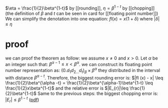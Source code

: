 $\eta = \frac{1}{2}\beta^{1-t}$ by [[rounding]], 
$\eta = \beta^{1-t}$ by [[chopping]]
(the definition of $\beta$ and $t$ can be seen in card for [[floating point number]])
We can simplify the denotation into one equation: 
$fl (x) = x(1+\delta)$ where $|\delta|\leq \eta$ 
# proof 
we can proof the theorem as follow: 
we assume $x \neq 0$ and $x>0$. Let $\alpha$ be an integer such that: 
$\beta^{\alpha -1} \leq x < \beta^{\alpha}$. 
we can construct its floating point number representation as: 
$(0. d_1d_{2\ldots}d_t)_{\beta} \times \beta^{\alpha}$ 
they distributed in the interval with distance $\beta^{\alpha -t}$. 
Therefore, the biggest rounding error is: 
$|fl (x) - x| \leq \frac{1}{2}\beta^{\alpha -t} = \frac{1}{2}\beta^{\alpha-1}\beta^{1-t} \leq \frac{1}{2}x\beta^{1-t}$ 
and the relative error is $|E_{r}|\leq \frac{1}{2}\beta^{1-t}$ 
Same to the previous steps: the biggest chopping error is: 
$|E_{r}| \leq \beta^{1-t}$ 
([pdf](zotero://open-pdf/library/items/I5WT2TUR?page=43&annotation=S9NSNC7S))